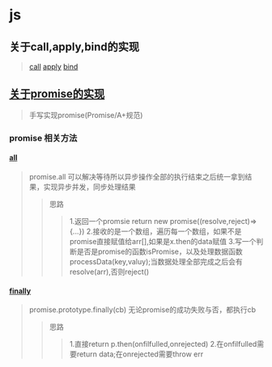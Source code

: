 # js 

## 关于call,apply,bind的实现
> [call](./context/call.js)
> [apply](./context/apply.js)
> [bind](./context/bind.js)

## [关于promise的实现](./promise/promise.js)
> 手写实现promise(Promise/A+规范)
### promise 相关方法
#### [all](./promise/promiseAll.js)
> promise.all 可以解决等待所以异步操作全部的执行结束之后统一拿到结果，实现异步并发，同步处理结果
> >思路
> > >1.返回一个promsie return new promise((resolve,reject)=>{...})
> > >2.接收的是一个数组，遍历每一个数组，如果不是promise直接赋值给arr[],如果是x.then的data赋值
> > >3.写一个判断是否是promise的函数isPromise，以及处理数据函数processData(key,valuy);当数据处理全部完成之后会有resolve(arr),否则reject()
#### [finally](./promise/promiseFinally.js)
> promise.prototype.finally(cb) 无论promise的成功失败与否，都执行cb
> >思路
> > >1.直接return p.then(onfilfulled,onrejected)
> > >2.在onfilfulled需要return data;在onrejected需要throw err
